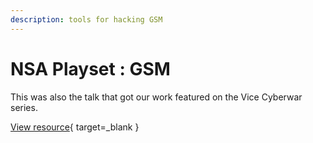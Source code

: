 ```yaml
---
description: tools for hacking GSM
---
```


# NSA Playset : GSM

This was also the talk that got our work featured on the Vice Cyberwar series.

[View resource](https://www.youtube.com/watch?v=wzyuioto4y8){ target=_blank }
